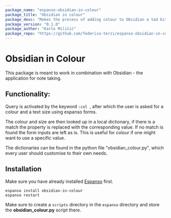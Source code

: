 ```yaml
---
package_name: "espanso-obsidian-in-colour"
package_title: "Obsidian in colour"
package_desc: "Makes the process of adding colour to Obsidian a tad bit easier."
package_version: "0.1.0"
package_author: "Karlo Miličić"
package_repo: "https://github.com/federico-terzi/espanso-obsidian-in-colour"
---
```


# Obsidian in Colour

This package is meant to work in combination with Obsidian - the application for note taking.

## Functionality:

Query is activated by the keyword `:col `, after which the user is asked for a colour and a text size using espanso forms.

The colour and size are then looked up in a local dictionary, if there is a match the property is replaced with the corresponding value. If no match is found the form inputs are left as is. 
This is useful for colour if one might want to use a specific value.

The dictionaries can be found in the python file "obsidian_colour.py", which every user should customise to their own needs.

## Installation
Make sure you have already installed [Espanso](https://espanso.org/install/) first.
```
espanso install obsidian-in-colour
espanso restart
```
Make sure to create a `scripts` directory in the `espanso` directory and store the **obsidian_colour.py** script there.
